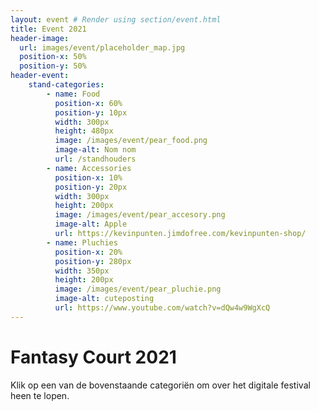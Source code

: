 ```yaml
---
layout: event # Render using section/event.html
title: Event 2021
header-image:
  url: images/event/placeholder_map.jpg
  position-x: 50%
  position-y: 50%
header-event:
    stand-categories:
        - name: Food
          position-x: 60%
          position-y: 10px
          width: 300px
          height: 480px
          image: /images/event/pear_food.png
          image-alt: Nom nom
          url: /standhouders
        - name: Accessories
          position-x: 10%
          position-y: 20px
          width: 300px
          height: 200px
          image: /images/event/pear_accesory.png
          image-alt: Apple
          url: https://kevinpunten.jimdofree.com/kevinpunten-shop/
        - name: Pluchies
          position-x: 20%
          position-y: 280px
          width: 350px
          height: 200px
          image: /images/event/pear_pluchie.png
          image-alt: cuteposting
          url: https://www.youtube.com/watch?v=dQw4w9WgXcQ
---
```





# Fantasy Court 2021
Klik op een van de bovenstaande categoriën om over het digitale festival heen te lopen.

